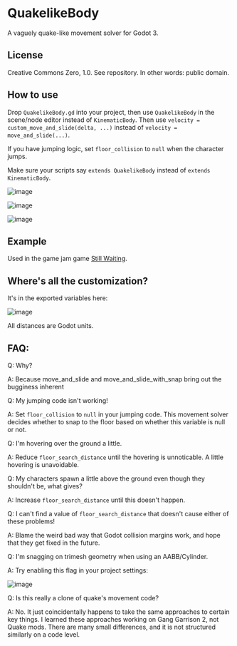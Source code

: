 # QuakelikeBody
A vaguely quake-like movement solver for Godot 3.

## License

Creative Commons Zero, 1.0. See repository. In other words: public domain.

## How to use

Drop `QuakelikeBody.gd` into your project, then use `QuakelikeBody` in the scene/node editor instead of `KinematicBody`. Then use `velocity = custom_move_and_slide(delta, ...)` instead of `velocity = move_and_slide(...)`.

If you have jumping logic, set `floor_collision` to `null` when the character jumps.

Make sure your scripts say `extends QuakelikeBody` instead of `extends KinematicBody`.

![image](https://user-images.githubusercontent.com/585488/132180422-8fac916b-7ae0-4a8b-9a79-b1fb785d87d5.png)

![image](https://user-images.githubusercontent.com/585488/132181276-3693d8da-b300-48bb-817b-5422eb3c5f09.png)

![image](https://user-images.githubusercontent.com/585488/132180474-ea0303da-7f54-4410-b9a6-c9fd8b357758.png)

## Example

Used in the game jam game [Still Waiting](https://github.com/wareya/StillWaiting).

## Where's all the customization?

It's in the exported variables here:

![image](https://user-images.githubusercontent.com/585488/132180793-20e8cf3f-d627-4e5c-ad5e-e5c144975654.png)

All distances are Godot units.

## FAQ:

Q: Why?

A: Because move_and_slide and move_and_slide_with_snap bring out the bugginess inherent 

Q: My jumping code isn't working!

A: Set `floor_collision` to `null` in your jumping code. This movement solver decides whether to snap to the floor based on whether this variable is null or not.

Q: I'm hovering over the ground a little.

A: Reduce `floor_search_distance` until the hovering is unnoticable. A little hovering is unavoidable.

Q: My characters spawn a little above the ground even though they shouldn't be, what gives?

A: Increase `floor_search_distance` until this doesn't happen.

Q: I can't find a value of `floor_search_distance` that doesn't cause either of these problems!

A: Blame the weird bad way that Godot collision margins work, and hope that they get fixed in the future.

Q: I'm snagging on trimesh geometry when using an AABB/Cylinder.

A: Try enabling this flag in your project settings:

![image](https://user-images.githubusercontent.com/585488/132182328-96aa6631-84f0-4665-9310-5a192ac42860.png)

Q: Is this really a clone of quake's movement code?

A: No. It just coincidentally happens to take the same approaches to certain key things. I learned these approaches working on Gang Garrison 2, not Quake mods. There are many small differences, and it is not structured similarly on a code level.
